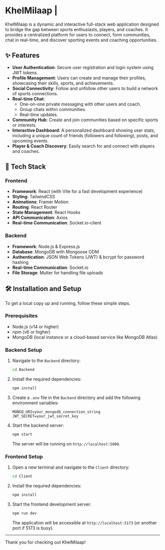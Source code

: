 # KhelMilaap |




KhelMilaap is a dynamic and interactive full-stack web application designed to bridge the gap between sports enthusiasts, players, and coaches. It provides a centralized platform for users to connect, form communities, chat in real-time, and discover sporting events and coaching opportunities.

## ✨ Features

-   **User Authentication**: Secure user registration and login system using JWT tokens.
-   **Profile Management**: Users can create and manage their profiles, showcasing their skills, sports, and achievements.
-   **Social Connectivity**: Follow and unfollow other users to build a network of sports connections.
-   **Real-time Chat**:
    -   One-on-one private messaging with other users and coach.
    -   Group chats within communities.
    -   Real-time updates.
-   **Community Hub**: Create and join communities based on specific sports or interests.
-   **Interactive Dashboard**: A personalized dashboard showing user stats, including a unique count of friends (followers and following), posts, and upcoming events.
-   **Player & Coach Discovery**: Easily search for and connect with players and coaches.

## 🚀 Tech Stack

### Frontend

-   **Framework**: React (with Vite for a fast development experience)
-   **Styling**: TailwindCSS
-   **Animations**: Framer Motion
-   **Routing**: React Router
-   **State Management**: React Hooks
-   **API Communication**: Axios
-   **Real-time Communication**: Socket.io-client

### Backend

-   **Framework**: Node.js & Express.js
-   **Database**: MongoDB with Mongoose ODM
-   **Authentication**: JSON Web Tokens (JWT) & bcrypt for password hashing
-   **Real-time Communication**: Socket.io
-   **File Storage**: Multer for handling file uploads

## 🛠️ Installation and Setup

To get a local copy up and running, follow these simple steps.

### Prerequisites

-   Node.js (v14 or higher)
-   npm (v6 or higher)
-   MongoDB (local instance or a cloud-based service like MongoDB Atlas)

### Backend Setup

1.  Navigate to the `Backend` directory:
    ```sh
    cd Backend
    ```
2.  Install the required dependencies:
    ```sh
    npm install
    ```
3.  Create a `.env` file in the `Backend` directory and add the following environment variables:
    ```
    MONGO_URI=your_mongodb_connection_string
    JWT_SECRET=your_jwt_secret_key
    ```
4.  Start the backend server:
    ```sh
    npm start
    ```
    The server will be running on `http://localhost:5000`.

### Frontend Setup

1.  Open a new terminal and navigate to the `Client` directory:
    ```sh
    cd Client
    ```
2.  Install the required dependencies:
    ```sh
    npm install
    ```
3.  Start the frontend development server:
    ```sh
    npm run dev
    ```
    The application will be accessible at `http://localhost:5173` (or another port if 5173 is busy).

---

Thank you for checking out KhelMilaap! 
